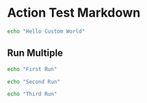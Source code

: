 # Action Test Markdown

```sh { name=testMe }
echo "Hello Custom World"
```

## Run Multiple

```sh { name=run1 }
echo "First Run"
```

```sh { name=run2 }
echo "Second Run"
```

```sh { name=run3 }
echo "Third Run"
```
